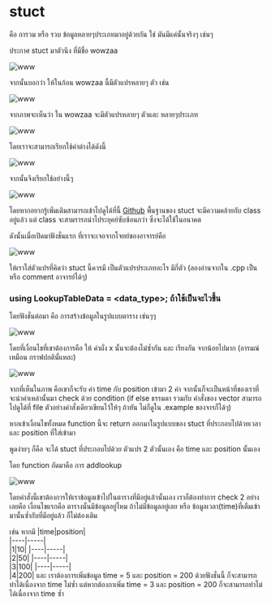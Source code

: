 # stuct 

คือ การวม หรือ รวบ ข้อมูลหลายๆประเภทมาอยู่ด้วยกัน ใช่ มันมีแค่นั้นจริงๆ
เช่นๆ 

ประกาศ stuct มาตัวนึง ที่มีชื่อ wowzaa

![www](https://cdn.discordapp.com/attachments/760118761348399148/1207114668628246609/image.png?ex=65de7824&is=65cc0324&hm=d63e779e5bd82c2fc7e7126ca721c7f5abfd299574a2fed1656bfecde5f2c541&)

จากนั้นบอกว่า ให้ในก้อน wowzaa นี้มีตัวแปรหลายๆ ตัว เช่น 

![www](https://cdn.discordapp.com/attachments/760118761348399148/1207115081930772480/image.png?ex=65de7886&is=65cc0386&hm=2d6307f0a2ac1e3d89053dc41b1ddee17e6e1958f92685c927d93f6f2e917a4f&)

จากภาพจะเห็นว่า ใน wowzaa จะมีตัวแปรหลายๆ ตัวและ หลายๆประเภท 

![www](https://cdn.discordapp.com/attachments/760118761348399148/1207117503021715456/image.png?ex=65de7ac7&is=65cc05c7&hm=155e88abf0a416ec3a0ce28a776fba03df0595ee7e881d055e935ae498a8e62c&)


โดยเราจะสามารถเรียกใช้ค่าต่างได้ดังนี้

![www](https://cdn.discordapp.com/attachments/760118761348399148/1207117503021715456/image.png?ex=65de7ac7&is=65cc05c7&hm=155e88abf0a416ec3a0ce28a776fba03df0595ee7e881d055e935ae498a8e62c&)


จากนั้นจึงเรียกใช้อย่างนี้ๆ 

![www](https://cdn.discordapp.com/attachments/760118761348399148/1207118028869734480/image.png?ex=65de7b45&is=65cc0645&hm=45db29e9291cac904d5a690b8c2d599e63545dd801cdf3337a77bca940f94c3e&
)

โดยหากอยากรู้เพิ่มเติมสามารถเข้าไปดูได้ที่นี้ [Github](https://github.com/Saifa36622/FIBO_LAB/blob/main/exlain_lab3/explain_basic_header_and_class.md) พื้นฐานของ stuct จะมีความคล้ายกับ class อยู่แล้ว แต่ class จะสามรารถนำไประยุคย์ซับซ้อนกว่า ซึ่งจะได้ใช้ในอนาคต

ดังนั้นเมื่อเปิดมาฟังชั่นแรก ที่เราจะเจอจากโจทย์ของอาจารย์คือ 

![www](https://cdn.discordapp.com/attachments/760118761348399148/1207119212120641566/image.png?ex=65de7c5f&is=65cc075f&hm=d44b95149792811028b82305a4f109536948bf594c2c51680ef10d00a74217e7&
)

ให้เราใส่ตัวแปรที่คิดว่า stuct นี้ควรมี เป็นตัวแปรประเภทอะไร มีกี่ตัว (ลองอ่านจากใน .cpp เป็น หรือ comment อาจารย์ได้ๆ)

### using LookupTableData = <data_type>; ถ้าใช้เป็นจะไวขึ้น

โดยฟังชั่นต่อมา คือ การสร้างข้อมูลในรูปแบบตาราง เช่นๆๆ 

![www](https://cdn.discordapp.com/attachments/760118761348399148/1207120536883306566/image.png?ex=65de7d9b&is=65cc089b&hm=53cf8c886027f832fe0808695e74f6481d5d7a1af88e2bf784bf659e2e36646e&
)

โดยที่เงื่อนไขที่เขาต้องการคือ ให้ ค่าผั่ง x นั้นจะต้องไม่ซ้ำกัน และ เรียงกัน จากน้อยไปมาก (อารมณ์เหมือน กราฟปกตินั้แหละ) 

![www](https://cdn.discordapp.com/attachments/760118761348399148/1207121191790182430/image.png?ex=65de7e37&is=65cc0937&hm=6b526d8a4f4cd00ddca27e4076b887d19044fbe753dab100366f8cf69c63401f&
)

จากที่เห็นในภาพ คือเขาก็จะรับ ค่า time กับ position เข้ามา 2 ค่า จากนั้นก็จะเป็นหน้าที่ของเราที่จะนำค่าเหล่านั้นมา check ด้วย condition (if else ธรรมดา รวมกับ คำสั่งของ vector สามารถไปดูได้ที่ file ตัวอย่างคำสั่งเดียวเขียนไว้ให้ๆ ถ้าทัน ไม่ก็ดูใน .example ของจารก็ได้ๆ)

หากเข้าเงื่อนไขทั้งหมด function นี้จะ return ออกมาในรูปแบบของ stuct ที่ประกอบไปด้วยเวลาและ position ที่ใส่เข้ามา 

พูดง่ายๆ ก็คือ จะได้ stuct ที่ประกอบไปด้วย ตัวแปร 2 ตัวนั้นเอง คือ time และ position นั้นเอง

โดย function ถัดมาคือ การ addlookup

![www](https://cdn.discordapp.com/attachments/760118761348399148/1207124768306892822/image.png?ex=65de818c&is=65cc0c8c&hm=41d1d61e222114ccb69cfd011961e61986588d04474814d2cb864d3247648457&
)

โดยคำสั่งนี้เขาต้องการให้เราข้อมูลเข้าไปในตารางที่มีอยู่แล้วนั้นเอง 
เราก็ต้องทำการ check 2 อย่างเลยคือ เงื่อนไขแรกคือ ตารางนั้นมีข้อมูลอยู่ไหม ถ้าไม่มีข้อมูลอยู่เลย หรือ ข้อมูลเวลา(time)ที่เตืมเข้ามานั้นซ้ำกับที่มีอยู่แล้ว ก็ไม่ต้องเติม

เช่น หากมึ 
|time|position|   
|----|-----|   
|1|10|
|----|-----|   
|2|50|
|----|-----|   
|3|100|
|----|-----|   
|4|200|
และ เราต้องการเพิ่มข้อมูล time = 5 และ position = 200 ด้วยฟังชั่นนี้ ก็จะสามารถทำได้เนื่องจาก time ไม่ซ้ำ 
แต่หากต้องกาเพิ่ม time = 3 และ position = 200 ก็จะสามารถทำไม่ได้เนื่องจาก time ซ้ำ









